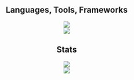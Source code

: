 <h2 align="center"> Languages, Tools, Frameworks </h2>
<p align="center">
  <a href="https://skillicons.dev">
    <img src="https://skillicons.dev/icons?i=git,bootstrap,html,css,js,postgres" />
    <br>
    <img src="https://skillicons.dev/icons?i=python,django,nodejs,java,vue" />
  </a>
</p>

<h2 align="center"> Stats </h2>
<div align="center">
  <img src="https://github-readme-stats.vercel.app/api?username=Szukyu&show_icons=true&theme=react&border_radius=10" />
  <br>
  <img src="github-readme-stats-szukyu.vercel.app/api/top-langs/?username=szukyu&layout=compact&theme=react&border_radius=10" />
</div>
